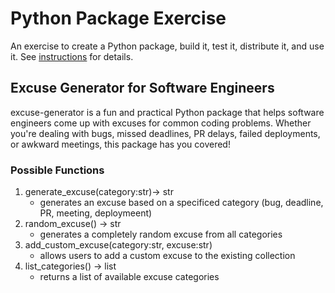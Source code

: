 # Python Package Exercise

An exercise to create a Python package, build it, test it, distribute it, and use it. See [instructions](./instructions.md) for details.

## Excuse Generator for Software Engineers

excuse-generator is a fun and practical Python package that helps software engineers come up with excuses for common coding problems. Whether you're dealing with bugs, missed deadlines, PR delays, failed deployments, or awkward meetings, this package has you covered!

### Possible Functions

1. generate_excuse(category:str)-> str
    - generates an excuse based on a specificed category (bug, deadline, PR, meeting, deploymeent)
2. random_excuse() -> str
    - generates a completely random excuse from all categories
3. add_custom_excuse(category:str, excuse:str)
    - allows users to add a custom excuse to the existing collection
4. list_categories() -> list
    - returns a list of available excuse categories
